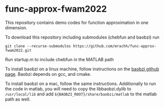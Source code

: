 # func-approx-fwam2022
This repository contains demo codes for function approximation in one dimension.

To download this repository including submodules (chebfun and baobzi)  run

`git clone --recurse-submodules https://github.com/mrachh/func-approx-fwam2022.git`

Run startup.m to include chebfun in the MATLAB path

To install baobzi on a linux machine, follow instructions on the
[baobzi github page](https://github.com/flatironinstitute/baobzi.git). Baobzi depends
on gcc, and cmake.

To install baobzi on a mac, follow the same instructions. Additionally
to run the code in matlab, you will need to copy the libbaobzi.dylib to
`/usr/local/lib` and add `${BAOBZI_ROOT}/share/baobzi/matlab` to
the matlab path as well.



